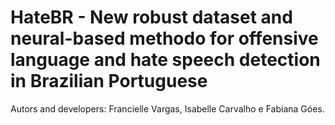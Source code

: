 # HateBR - New robust dataset and neural-based methodo for offensive language and hate speech detection in Brazilian Portuguese

Autors and developers: Francielle Vargas, Isabelle Carvalho e Fabiana Góes.
